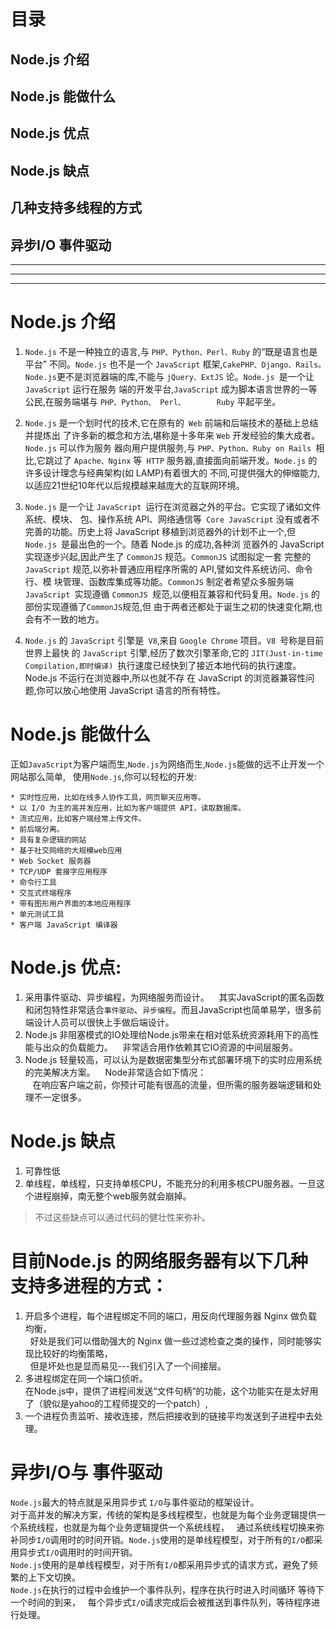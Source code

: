 # 目录
## Node.js 介绍
## Node.js 能做什么
## Node.js 优点
## Node.js 缺点
## 几种支持多线程的方式
## 异步I/O 事件驱动

-------------------------------------------------
*************************************************
-------------------------------------------------


# Node.js 介绍
1. `Node.js` 不是一种独立的语言,与 `PHP、Python、Perl、Ruby` 的“既是语言也是平台” 不同。`Node.js` 也不是一个 `JavaScript` 框架,`CakePHP、Django、Rails。Node.js`更不是浏览器端的库,不能与 `jQuery、ExtJS` 论。`Node.js `是一个让 `JavaScript` 运行在服务 端的开发平台,`JavaScript` 成为脚本语言世界的一等公民,在服务端堪与 `PHP、Python、 Perl、       Ruby` 平起平坐。

2. `Node.js` 是一个划时代的技术,它在原有的` Web` 前端和后端技术的基础上总结并提炼出 了许多新的概念和方法,堪称是十多年来 `Web` 开发经验的集大成者。`Node.js` 可以作为服务 器向用户提供服务,与 `PHP、Python、Ruby on Rails `相比,它跳过了 `Apache、Nginx` 等` HTTP` 服务器,直接面向前端开发。`Node.js` 的许多设计理念与经典架构(如 LAMP)有着很大的 不同,可提供强大的伸缩能力,以适应21世纪10年代以后规模越来越庞大的互联网环境。

3. `Node.js` 是一个让 `JavaScript `运行在浏览器之外的平台。它实现了诸如文件系统、模块、 包、操作系统 API、网络通信等` Core JavaScript` 没有或者不完善的功能。历史上将 JavaScript 移植到浏览器外的计划不止一个,但`Node.js `是最出色的一个。随着 Node.js 的成功,各种浏 览器外的 JavaScript 实现逐步兴起,因此产生了 `CommonJS` 规范。`CommonJS` 试图拟定一套 完整的 `JavaScript` 规范,以弥补普通应用程序所需的 API,譬如文件系统访问、命令行、模 块管理、函数库集成等功能。`CommonJS` 制定者希望众多服务端 `JavaScript `实现遵循 `CommonJS `规范,以便相互兼容和代码复用。`Node.js` 的部份实现遵循了`CommonJS`规范,但 由于两者还都处于诞生之初的快速变化期,也会有不一致的地方。

4. `Node.js` 的 `JavaScript` 引擎是` V8`,来自 `Google Chrome` 项目。`V8 `号称是目前世界上最快 的 `JavaScript` 引擎,经历了数次引擎革命,它的 `JIT(Just-in-time Compilation,即时编译) `执行速度已经快到了接近本地代码的执行速度。Node.js 不运行在浏览器中,所以也就不存 在 JavaScript 的浏览器兼容性问题,你可以放心地使用 JavaScript 语言的所有特性。

# Node.js 能做什么
正如`JavaScript`为客户端而生,`Node.js`为网络而生,`Node.js`能做的远不止开发一个网站那么简单,  
使用`Node.js`,你可以轻松的开发:
```
* 实时性应用，比如在线多人协作工具，网页聊天应用等。
* 以 I/O 为主的高并发应用，比如为客户端提供 API，读取数据库。
* 流式应用，比如客户端经常上传文件。
* 前后端分离。
* 具有复杂逻辑的网站
* 基于社交网络的大规模web应用
* Web Socket 服务器
* TCP/UDP 套接字应用程序
* 命令行工具
* 交互式终端程序
* 带有图形用户界面的本地应用程序
* 单元测试工具
* 客户端 JavaScript 编译器
```

# Node.js 优点:
1. 采用事件驱动、异步编程，为网络服务而设计。
    其实JavaScript的匿名函数和闭包特性非常适合`事件驱动`、`异步编程`。而且JavaScript也简单易学，很多前端设计人员可以很快上手做后端设计。
2. Node.js 非阻塞模式的IO处理给Node.js带来在相对低系统资源耗用下的高性能与出众的负载能力。
    非常适合用作依赖其它IO资源的中间层服务。
3. Node.js 轻量较高，可以认为是数据密集型分布式部署环境下的实时应用系统的完美解决方案。
    Node非常适合如下情况：  
    在响应客户端之前，你预计可能有很高的流量，但所需的服务器端逻辑和处理不一定很多。
    
# Node.js 缺点
1. 可靠性低
2. 单线程，单线程，只支持单核CPU，不能充分的利用多核CPU服务器。一旦这个进程崩掉，南无整个web服务就会崩掉。  

>不过这些缺点可以通过代码的健壮性来弥补。

# 目前Node.js 的网络服务器有以下几种支持多进程的方式：
1. 开启多个进程，每个进程绑定不同的端口，用反向代理服务器 Nginx 做负载均衡，  
   好处是我们可以借助强大的 Nginx 做一些过滤检查之类的操作，同时能够实现比较好的均衡策略，  
   但是坏处也是显而易见---我们引入了一个间接层。
2. 多进程绑定在同一个端口侦听。  
   在Node.js中，提供了进程间发送“文件句柄”的功能，这个功能实在是太好用了（貌似是yahoo的工程师提交的一个patch）,
3. 一个进程负责监听、接收连接，然后把接收到的链接平均发送到子进程中去处理。


# 异步I/O与 事件驱动
`Node.js`最大的特点就是采用异步式 `I/O`与事件驱动的框架设计。  
对于高并发的解决方案，传统的架构是多线程模型，也就是为每个业务逻辑提供一个系统线程，也就是为每个业务逻辑提供一个系统线程，  
通过系统线程切换来弥补同步`I/O`调用时的时间开销。`Node.js`使用的是单线程模型，对于所有的`I/O`都采用异步式`I/O`调用时的时间开销。  
`Node.js`使用的是单线程模型，对于所有`I/O`都采用异步式的请求方式，避免了频繁的上下文切换。  
`Node.js`在执行的过程中会维护一个事件队列，程序在执行时进入时间循环  等待下一个时间的到来，  
每个异步式`I/O`请求完成后会被推送到事件队列，等待程序进行处理。

